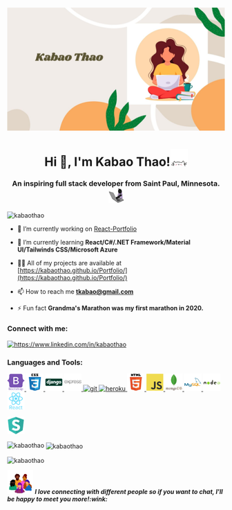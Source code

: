 ![Image of GitHub Banner](https://github.com/kabaothao/kabaothao/blob/main/assets/bannergithub.jpg)

<h1 align="center">Hi 👋, I'm Kabao Thao!<img src="https://github.com/kabaothao/kabaothao/blob/main/assets/cat.gif" width="40" height="40"></h1>
<h3 align="center">An inspiring full stack developer from Saint Paul, Minnesota.<img src="https://github.com/kabaothao/kabaothao/blob/main/assets/catcode.gif" width="35" height="35"></h3>

<p align="left"> <img src="https://komarev.com/ghpvc/?username=kabaothao&label=Profile%20views&color=0e75b6&style=flat" alt="kabaothao" /> </p>


- 🔭 I’m currently working on [React-Portfolio](https://github.com/kabaothao/React-Portfolio)

- 🌱 I’m currently learning **React/C#/.NET Framework/Material UI/Tailwinds CSS/Microsoft Azure**

- 👨‍💻 All of my projects are available at [https://kabaothao.github.io/Portfolio/](https://kabaothao.github.io/Portfolio/)

- 📫 How to reach me **tkabao@gmail.com**

- ⚡ Fun fact **Grandma's Marathon was my first marathon in 2020.**

<h3 align="left">Connect with me:</h3>
<p align="left">
<a href="https://www.linkedin.com/in/kabaothao/" target="blank"><img align="center" src="https://raw.githubusercontent.com/rahuldkjain/github-profile-readme-generator/master/src/images/icons/Social/linked-in-alt.svg" alt="https://www.linkedin.com/in/kabaothao" height="30" width="40" /></a>
</p>

<h3 align="left">Languages and Tools:</h3>
<p align="left"> <a href="https://getbootstrap.com" target="_blank"> <img src="https://raw.githubusercontent.com/devicons/devicon/master/icons/bootstrap/bootstrap-plain-wordmark.svg" alt="bootstrap" width="40" height="40"/> </a> <a href="https://www.w3schools.com/css/" target="_blank"> <img src="https://raw.githubusercontent.com/devicons/devicon/master/icons/css3/css3-original-wordmark.svg" alt="css3" width="40" height="40"/> </a> <a href="https://www.djangoproject.com/" target="_blank"> <img src="https://raw.githubusercontent.com/devicons/devicon/master/icons/django/django-original.svg" alt="django" width="40" height="40"/> </a> <a href="https://expressjs.com" target="_blank"> <img src="https://raw.githubusercontent.com/devicons/devicon/master/icons/express/express-original-wordmark.svg" alt="express" width="40" height="40"/> </a> <a href="https://git-scm.com/" target="_blank"> <img src="https://www.vectorlogo.zone/logos/git-scm/git-scm-icon.svg" alt="git" width="40" height="40"/> </a> <a href="https://heroku.com" target="_blank"> <img src="https://www.vectorlogo.zone/logos/heroku/heroku-icon.svg" alt="heroku" width="40" height="40"/> </a> <a href="https://www.w3.org/html/" target="_blank"> <img src="https://raw.githubusercontent.com/devicons/devicon/master/icons/html5/html5-original-wordmark.svg" alt="html5" width="40" height="40"/> </a> <a href="https://developer.mozilla.org/en-US/docs/Web/JavaScript" target="_blank"> <img src="https://raw.githubusercontent.com/devicons/devicon/master/icons/javascript/javascript-original.svg" alt="javascript" width="40" height="40"/> </a> <a href="https://www.mongodb.com/" target="_blank"> <img src="https://raw.githubusercontent.com/devicons/devicon/master/icons/mongodb/mongodb-original-wordmark.svg" alt="mongodb" width="40" height="40"/> </a> <a href="https://www.mysql.com/" target="_blank"> <img src="https://raw.githubusercontent.com/devicons/devicon/master/icons/mysql/mysql-original-wordmark.svg" alt="mysql" width="40" height="40"/> </a> <a href="https://nodejs.org" target="_blank"> <img src="https://raw.githubusercontent.com/devicons/devicon/master/icons/nodejs/nodejs-original-wordmark.svg" alt="nodejs" width="40" height="40"/> </a> <a href="https://reactjs.org/" target="_blank"> <img src="https://raw.githubusercontent.com/devicons/devicon/master/icons/react/react-original-wordmark.svg" alt="react" width="40" height="40"/> </a> </p> <img src="https://raw.githubusercontent.com/ngx-semantic/ngx-semantic-docs/master/src/assets/images/logo.png" alt="react" width="40" height="40"/> </a> </p>

<p><img align="left" src="https://github-readme-stats.vercel.app/api/top-langs?username=kabaothao&show_icons=true&locale=en&layout=compact" alt="kabaothao" /></p>

<p>&nbsp;<img align="center" src="https://github-readme-stats.vercel.app/api?username=kabaothao&show_icons=true&locale=en" alt="kabaothao" /></p>

<p><img align="center" src="https://github-readme-streak-stats.herokuapp.com/?user=kabaothao&" alt="kabaothao" /></p>

<p><img src="https://github.com/kabaothao/kabaothao/blob/main/assets/meetup.gif" width="60" height=55"> <i><b>I love connecting with different people so if you want to chat, I'll be happy to meet you more!<b><i>:wink:</p>


<!--
**kabaothao/kabaothao** is a ✨ _special_ ✨ repository because its `README.md` (this file) appears on your GitHub profile.
